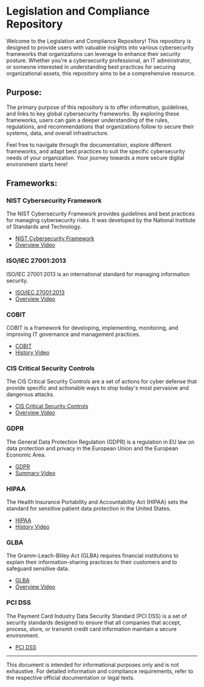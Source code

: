 # Legislation and Compliance Repository

Welcome to the Legislation and Compliance Repository! This repository is designed to provide users with valuable insights into various cybersecurity frameworks that organizations can leverage to enhance their security posture. Whether you're a cybersecurity professional, an IT administrator, or someone interested in understanding best practices for securing organizational assets, this repository aims to be a comprehensive resource.

## Purpose:

The primary purpose of this repository is to offer information, guidelines, and links to key global cybersecurity frameworks. By exploring these frameworks, users can gain a deeper understanding of the rules, regulations, and recommendations that organizations follow to secure their systems, data, and overall infrastructure.

Feel free to navigate through the documentation, explore different frameworks, and adapt best practices to suit the specific cybersecurity needs of your organization. Your journey towards a more secure digital environment starts here!

## Frameworks:

### NIST Cybersecurity Framework
The NIST Cybersecurity Framework provides guidelines and best practices for managing cybersecurity risks. It was developed by the National Institute of Standards and Technology.
- [NIST Cybersecurity Framework](https://www.nist.gov/cyberframework)
- [Overview Video](https://www.youtube.com/watch?v=_KXqDNVmpu8&pp=ygUlTklTVCBDeWJlcnNlY3VyaXR5IGZyYW1ld29yayBvdmVydmlldw%3D%3D)

### ISO/IEC 27001:2013
ISO/IEC 27001:2013 is an international standard for managing information security.
- [ISO/IEC 27001:2013](https://www.iso.org/standard/54534.html)
- [Overview Video](https://www.youtube.com/watch?v=68YvYGLGDKs)

### COBIT
COBIT is a framework for developing, implementing, monitoring, and improving IT governance and management practices.
- [COBIT](https://www.isaca.org/cobit/pages/default.aspx)
- [History Video](https://www.youtube.com/watch?v=3-t-xvb13c8)

### CIS Critical Security Controls
The CIS Critical Security Controls are a set of actions for cyber defense that provide specific and actionable ways to stop today's most pervasive and dangerous attacks.
- [CIS Critical Security Controls](https://www.cisecurity.org/controls/)
- [Overview Video](https://www.youtube.com/watch?v=jEj444Wi-AQ)

### GDPR
The General Data Protection Regulation (GDPR) is a regulation in EU law on data protection and privacy in the European Union and the European Economic Area.
- [GDPR](https://gdpr.eu/)
- [Summary Video](https://www.youtube.com/watch?v=Assdm6fIHlE)

### HIPAA
The Health Insurance Portability and Accountability Act (HIPAA) sets the standard for sensitive patient data protection in the United States.
- [HIPAA](https://www.hhs.gov/hipaa/index.html)
- [History Video](https://www.youtube.com/watch?v=r6f1txCRB7M)

### GLBA
The Gramm-Leach-Bliley Act (GLBA) requires financial institutions to explain their information-sharing practices to their customers and to safeguard sensitive data.
- [GLBA](https://www.youtube.com/watch?v=OvnO_SH-4WU)
- [Overview Video](https://www.youtube.com/watch?v=06ah9arELG4)

### PCI DSS
The Payment Card Industry Data Security Standard (PCI DSS) is a set of security standards designed to ensure that all companies that accept, process, store, or transmit credit card information maintain a secure environment.
- [PCI DSS](https://www.pcisecuritystandards.org/)

---

This document is intended for informational purposes only and is not exhaustive. For detailed information and compliance requirements, refer to the respective official documentation or legal texts.

